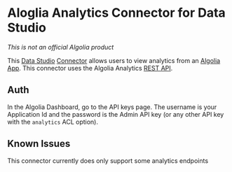 # Aloglia Analytics Connector for Data Studio

*This is not an official Algolia product*

This [Data Studio][_datastudio] [Connector][_cc] allows users to view
analytics from an [Algolia App][_algolia]. This 
connector uses the Algolia Analytics [REST API][_algolia_rest].

## Auth

In the Algolia Dashboard, go to the API keys page. The username is your Application Id and the password is the Admin API key (or any other API key with the `analytics` ACL option).

## Known Issues

This connector currently does only support some analytics endpoints


[_datastudio]: https://datastudio.google.com
[_cc]: https://developers.google.com/datastudio/connector
[_algolia]: https://algolia.com/
[_algolia_rest]: https://www.algolia.com/doc/rest-api/analytics/